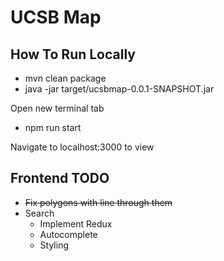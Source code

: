 # UCSB Map

## How To Run Locally

* mvn clean package
* java -jar target/ucsbmap-0.0.1-SNAPSHOT.jar

Open new terminal tab

* npm run start

Navigate to localhost:3000 to view

## Frontend TODO
* ~~Fix polygons with line through them~~
* Search
  * Implement Redux
  * Autocomplete
  * Styling